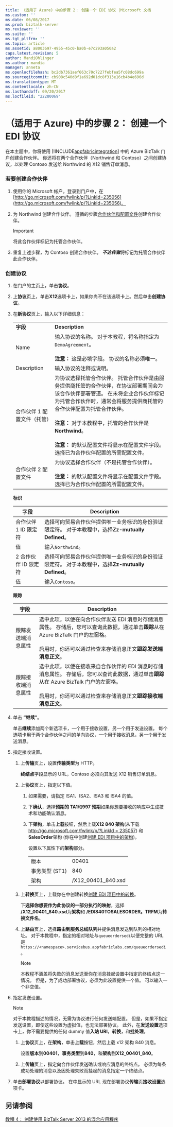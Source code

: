 ```yaml
---
title: （适用于 Azure) 中的步骤 2： 创建一个 EDI 协议 |Microsoft 文档
ms.custom: ''
ms.date: 06/08/2017
ms.prod: biztalk-server
ms.reviewer: ''
ms.suite: ''
ms.tgt_pltfrm: ''
ms.topic: article
ms.assetid: a8003697-4955-45c0-ba0b-e7c293a050a2
caps.latest.revision: 5
author: MandiOhlinger
ms.author: mandia
manager: anneta
ms.openlocfilehash: bc2db7361aef663c70c7227febfea5fc08dc699a
ms.sourcegitcommit: cb908c540d8f1a692d01dc8f313e16cb4b4e696d
ms.translationtype: MT
ms.contentlocale: zh-CN
ms.lasthandoff: 09/20/2017
ms.locfileid: "22280069"
---
```

# <a name="step-2-for-azure-create-an-edi-agreement"></a>（适用于 Azure) 中的步骤 2： 创建一个 EDI 协议
在本主题中，你将使用 [!INCLUDE[appfabricintegration](../includes/appfabricintegration-md.md)] 中的 Azure BizTalk 门户创建合作伙伴。 你还将在两个合作伙伴（Northwind 和 Contoso）之间创建协议，以处理 Contoso 发送给 Northwind 的 X12 销售订单消息。  
  
### <a name="to-create-partners"></a>若要创建合作伙伴  
  
1.  使用你的 Microsoft 帐户，登录到门户中，在[http://go.microsoft.com/fwlink/p/?LinkId=235056](http://go.microsoft.com/fwlink/p/?LinkId=235056)。  
  
2.  为 Northwind 创建合作伙伴。 遵循的步骤[合作伙伴和配置文件](http://msdn.microsoft.com/library/windowsazure/hh689791)创建合作伙伴。  
  
    > [!IMPORTANT]
    >  将此合作伙伴标记为托管合作伙伴。  
  
3.  重复上述步骤，为 Contoso 创建合作伙伴。 ***不这样做***将标记为托管合作伙伴此合作伙伴。  
  
### <a name="to-create-an-agreement"></a>创建协议  
  
1.  在门户的主页上，单击**协议**。  
  
2.  上**协议**页上，单击**X12**选项卡上，如果你尚不在该选项卡上。然后单击**创建协议**。  
  
3.  在**新协议**页上，输入以下详细信息：  
  
    |||  
    |-|-|  
    |**字段**|**Description**|  
    |Name|输入协议的名称。 对于本教程，将名称指定为`DemoAgreement`。<br /><br /> **注意：** 这是必填字段。 协议的名称必须唯一。|  
    |Description|输入协议的注释或说明。|  
    |合作伙伴 1 配置文件（托管）|为协议选择托管合作伙伴。 托管合作伙伴是由服务提供商托管的合作伙伴，在协议部署期间会为该合作伙伴部署管道。 在未将企业合作伙伴标记为托管合作伙伴时，通常会将服务提供商托管的合作伙伴配置为托管合作伙伴。<br /><br /> **注意：** 对于本教程中，托管的合作伙伴是**Northwind**。<br /><br /> **注意：** 的默认配置文件将显示在配置文件字段。 选择已为合作伙伴配置的所需配置文件。|  
    |合作伙伴 2 配置文件|为协议选择合作伙伴（不是托管合作伙伴）。<br /><br /> **注意：** 的默认配置文件将显示在配置文件字段。 选择已为合作伙伴配置的所需配置文件。|  
  
     **标识**  
  
    |**字段**|**Description**|  
    |---------------|---------------------|  
    |合作伙伴 1 ID 限定符|选择可向贸易合作伙伴提供唯一业务标识的身份验证限定符。 对于本教程中，选择**Zz-mutually Defined**。|  
    |值|输入`Northwind`。|  
    |2 合作伙伴 ID 限定符|选择可向贸易合作伙伴提供唯一业务标识的身份验证限定符。 对于本教程中，选择**Zz-mutually Defined**。|  
    |值|输入`Contoso`。|  
  
     **跟踪**  
  
    |**字段**|**Description**|  
    |---------------|---------------------|  
    |跟踪发送端消息属性|选中此项，以便在向合作伙伴发送 EDI 消息时存储消息属性。 存储后，您可以查询此数据，通过单击**跟踪**从在 Azure BizTalk 门户的左窗格。<br /><br /> 启用时，你还可以通过检查来存储消息正文**跟踪发送端消息正文**。|  
    |跟踪接收端消息属性|选中此项，以便在接收来自合作伙伴的 EDI 消息时存储消息属性。 存储后，您可以查询此数据，通过单击**跟踪**从在 Azure BizTalk 门户的左窗格。<br /><br /> 启用时，你还可以通过检查来存储消息正文**跟踪接收端消息正文**。|  
  
4.  单击 **“继续”**。  
  
     单击**继续**添加两个新选项卡，一个用于接收设置，另一个用于发送设置。 每个选项卡用于两个合作伙伴之间的单向协议，一个用于接收消息，另一个用于发送消息。  
  
5.  指定接收设置。  
  
    1.  上**传输**页上，设置**传输类型**为 HTTP。  
  
         **终结点**字段显示的 URL，Contoso 必须向其发送 X12 销售订单消息。  
  
    2.  上**协议**页上，指定以下值。  
  
        1.  如果需要，请指定 ISA1、ISA2、ISA3 和 ISA4 的值。  
  
        2.  下**确认**，选择**预期的 TA1**和**997 预期**如果你想要接收的响应中生成技术和功能确认消息。  
  
        3.  下**架构**，单击**上载**按钮，然后上载**X12 840 架构**(从下载[http://go.microsoft.com/fwlink/p/?LinkId = 235057](http://go.microsoft.com/fwlink/p/?LinkId=235057)) 和**SalesOrder**架构 (你在中创建[创建 EDI 项目中的架构](../core/step-1-for-azure-create-the-edi-project.md#BKMK_CreateSchema))。  
  
             设置以下属性下的**架构**部分。  
  
            |||  
            |-|-|  
            |版本|00401|  
            |事务类型 (ST1)|840|  
            |架构|/X12_00401_840.xsd|  
  
    3.  上**转换**页上，上载你在中创建转换[创建 EDI 项目中的转换](../core/step-1-for-azure-create-the-edi-project.md#BKMK_CreateTrfm)。  
  
         下**选择你想要作为此协议的一部分执行的映射**，选择 **/X12_00401_840.xsd**为**架构**和 **/EDI840TOSALESORDER。TRFM**为**转换文件名**。  
  
    4.  上**路由**页上，选择**路由到服务总线队列**并提供消息发送到队列的相对地址。 对于本教程中，指定的相对地址与`queueordersedi`以便完整的 URL 是`https://<namespace>.servicebus.appfabriclabs.com/queueordersedi`。  
  
        > [!NOTE]
        >  本教程不涵盖将失败的消息发送至你在消息挂起设置中指定的终结点这一情况。 但是，为了成功部署协议，必须为此设置提供一个值。 可以输入一个非空值。  
  
6.  指定发送设置。  
  
    > [!NOTE]
    >  对于本教程描述的情况，无需为协议进行任何发送端配置。 但是，如果不指定发送设置，即使这些设置为虚拟值，也无法部署协议。 此外，在**发送设置**选项卡上，你不需要提供的任何 dummy 值**入站 URI**，**转换**，和**批处理**。  
  
    1.  上**协议**页上，在**架构**，单击**上载**按钮，然后上载 x12 架构 840 消息。  
  
         设置**版本**到**00401**，**事务类型**到**840**，和**架构**到**X12_00401_840**。  
  
    2.  上**传输**页上，指定向合作伙伴发送确认或响应消息的终结点。 必须为每条成功处理的消息以及因处理失败而挂起的消息指定一个终结点。  
  
7.  单击**部署协议**以部署协议。 在中显示的 URL 现在部署协议**传输**页**接收设置**选项卡。  
  
## <a name="see-also"></a>另请参阅  
 [教程 4： 创建使用 BizTalk Server 2013 的混合应用程序](../core/tutorial-4-creating-a-hybrid-application-using-biztalk-server-2013.md)